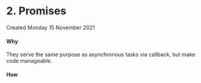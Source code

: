 # 2. Promises
Created Monday 15 November 2021

#### Why

They serve the same purpose as asynchronous tasks via callback, but make code manageable.

#### How
